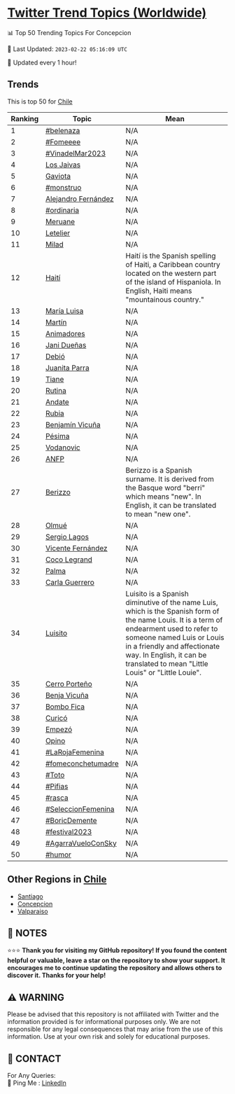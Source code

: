 [Twitter Trend Topics (Worldwide)](https://github.com/ErcinDedeoglu/Twitter-Trend-Topics)
==========


📊 Top 50 Trending Topics For Concepcion

📆 Last Updated: `2023-02-22 05:16:09 UTC`

🔧 Updated every 1 hour!


## Trends

This is top 50 for [Chile](</Chile>)

| Ranking | Topic | Mean |
| ------- | ------------ | ------------ |
| 1 | [#belenaza](http://twitter.com/search?q=%23belenaza) | N/A |
| 2 | [#Fomeeee](http://twitter.com/search?q=%23Fomeeee) | N/A |
| 3 | [#VinadelMar2023](http://twitter.com/search?q=%23VinadelMar2023) | N/A |
| 4 | [Los Jaivas](http://twitter.com/search?q=Los+Jaivas) | N/A |
| 5 | [Gaviota](http://twitter.com/search?q=Gaviota) | N/A |
| 6 | [#monstruo](http://twitter.com/search?q=%23monstruo) | N/A |
| 7 | [Alejandro Fernández](http://twitter.com/search?q=Alejandro+Fern%c3%a1ndez) | N/A |
| 8 | [#ordinaria](http://twitter.com/search?q=%23ordinaria) | N/A |
| 9 | [Meruane](http://twitter.com/search?q=Meruane) | N/A |
| 10 | [Letelier](http://twitter.com/search?q=Letelier) | N/A |
| 11 | [Milad](http://twitter.com/search?q=Milad) | N/A |
| 12 | [Haití](http://twitter.com/search?q=Hait%c3%ad) | Haití is the Spanish spelling of Haiti, a Caribbean country located on the western part of the island of Hispaniola. In English, Haiti means "mountainous country." |
| 13 | [María Luisa](http://twitter.com/search?q=Mar%c3%ada+Luisa) | N/A |
| 14 | [Martín](http://twitter.com/search?q=Mart%c3%adn) | N/A |
| 15 | [Animadores](http://twitter.com/search?q=Animadores) | N/A |
| 16 | [Jani Dueñas](http://twitter.com/search?q=Jani+Due%c3%b1as) | N/A |
| 17 | [Debió](http://twitter.com/search?q=Debi%c3%b3) | N/A |
| 18 | [Juanita Parra](http://twitter.com/search?q=Juanita+Parra) | N/A |
| 19 | [Tiane](http://twitter.com/search?q=Tiane) | N/A |
| 20 | [Rutina](http://twitter.com/search?q=Rutina) | N/A |
| 21 | [Andate](http://twitter.com/search?q=Andate) | N/A |
| 22 | [Rubia](http://twitter.com/search?q=Rubia) | N/A |
| 23 | [Benjamín Vicuña](http://twitter.com/search?q=Benjam%c3%adn+Vicu%c3%b1a) | N/A |
| 24 | [Pésima](http://twitter.com/search?q=P%c3%a9sima) | N/A |
| 25 | [Vodanovic](http://twitter.com/search?q=Vodanovic) | N/A |
| 26 | [ANFP](http://twitter.com/search?q=ANFP) | N/A |
| 27 | [Berizzo](http://twitter.com/search?q=Berizzo) | Berizzo is a Spanish surname. It is derived from the Basque word "berri" which means "new". In English, it can be translated to mean "new one". |
| 28 | [Olmué](http://twitter.com/search?q=Olmu%c3%a9) | N/A |
| 29 | [Sergio Lagos](http://twitter.com/search?q=Sergio+Lagos) | N/A |
| 30 | [Vicente Fernández](http://twitter.com/search?q=Vicente+Fern%c3%a1ndez) | N/A |
| 31 | [Coco Legrand](http://twitter.com/search?q=Coco+Legrand) | N/A |
| 32 | [Palma](http://twitter.com/search?q=Palma) | N/A |
| 33 | [Carla Guerrero](http://twitter.com/search?q=Carla+Guerrero) | N/A |
| 34 | [Luisito](http://twitter.com/search?q=Luisito) | Luisito is a Spanish diminutive of the name Luis, which is the Spanish form of the name Louis. It is a term of endearment used to refer to someone named Luis or Louis in a friendly and affectionate way. In English, it can be translated to mean "Little Louis" or "Little Louie". |
| 35 | [Cerro Porteño](http://twitter.com/search?q=Cerro+Porte%c3%b1o) | N/A |
| 36 | [Benja Vicuña](http://twitter.com/search?q=Benja+Vicu%c3%b1a) | N/A |
| 37 | [Bombo Fica](http://twitter.com/search?q=Bombo+Fica) | N/A |
| 38 | [Curicó](http://twitter.com/search?q=Curic%c3%b3) | N/A |
| 39 | [Empezó](http://twitter.com/search?q=Empez%c3%b3) | N/A |
| 40 | [Opino](http://twitter.com/search?q=Opino) | N/A |
| 41 | [#LaRojaFemenina](http://twitter.com/search?q=%23LaRojaFemenina) | N/A |
| 42 | [#fomeconchetumadre](http://twitter.com/search?q=%23fomeconchetumadre) | N/A |
| 43 | [#Toto](http://twitter.com/search?q=%23Toto) | N/A |
| 44 | [#Pifias](http://twitter.com/search?q=%23Pifias) | N/A |
| 45 | [#rasca](http://twitter.com/search?q=%23rasca) | N/A |
| 46 | [#SeleccionFemenina](http://twitter.com/search?q=%23SeleccionFemenina) | N/A |
| 47 | [#BoricDemente](http://twitter.com/search?q=%23BoricDemente) | N/A |
| 48 | [#festival2023](http://twitter.com/search?q=%23festival2023) | N/A |
| 49 | [#AgarraVueloConSky](http://twitter.com/search?q=%23AgarraVueloConSky) | N/A |
| 50 | [#humor](http://twitter.com/search?q=%23humor) | N/A |



## Other Regions in [Chile](</Chile>)

* [Santiago](</Chile/Santiago.md>)
* [Concepcion](</Chile/Concepcion.md>)
* [Valparaiso](</Chile/Valparaiso.md>)



## 📝 NOTES

⭐⭐⭐ **Thank you for visiting my GitHub repository! If you found the content helpful or valuable, leave a star on the repository to show your support. It encourages me to continue updating the repository and allows others to discover it. Thanks for your help!**


## ⚠️ WARNING

Please be advised that this repository is not affiliated with Twitter and the information provided is for informational purposes only. We are not responsible for any legal consequences that may arise from the use of this information. Use at your own risk and solely for educational purposes.


## 📨 CONTACT

 For Any Queries:  
            🏓 Ping Me : [LinkedIn](https://www.linkedin.com/in/ercindedeoglu/)
